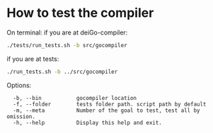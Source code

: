 # How to test the compiler

On terminal:
if you are at deiGo-compiler:

```bash
./tests/run_tests.sh -b src/gocompiler
```

if you are at tests:

```bash
./run_tests.sh -b ../src/gocompiler
```

Options:

```
  -b, --bin           gocompiler location
  -f, --folder        tests folder path. script path by default
  -m, --meta          Number of the goal to test, test all by omission.
  -h, --help          Display this help and exit.
```
